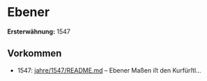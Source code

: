 # Ebener

**Ersterwähnung:** 1547

## Vorkommen
- 1547: [jahre/1547/README.md](../jahre/1547/README.md) – Ebener Maßen iſt den Kurfürſtl...
